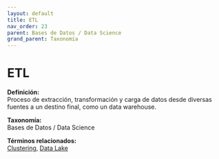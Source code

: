 ```yaml
---
layout: default
title: ETL
nav_order: 23
parent: Bases de Datos / Data Science
grand_parent: Taxonomía
---
```


# ETL

**Definición:**  
Proceso de extracción, transformación y carga de datos desde diversas fuentes a un destino final, como un data warehouse.

**Taxonomía:**  
Bases de Datos / Data Science

**Términos relacionados:**  
[Clustering](https://maleniski.github.io/diccionario-angl-tec-mx/docs/taxonomia/clustering/clustering.html), [Data Lake](https://maleniski.github.io/diccionario-angl-tec-mx/docs/taxonomia/data-lake/data-lake.html)

